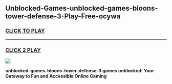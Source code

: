 
## Unblocked-Games-unblocked-games-bloons-tower-defense-3-Play-Free-ocywa
<h3>
<a href="https://premium76.site?title=unblocked-games-bloons-tower-defense-3&ref=20A">CLICK TO PLAY</a></h3>
<hr>

<h3>
<a href="https://premium76.site?title=unblocked-games-bloons-tower-defense-3&ref=20A">CLICK 2 PLAY</a>
  
</h3>

<a href="https://premium76.site?title=unblocked-games-bloons-tower-defense-3&ref=20A"><img src="https://clearcache.store/games.png"></a>


**unblocked-games-bloons-tower-defense-3 games unblocked: Your Gateway to Fun and Accessible Online Gaming**

